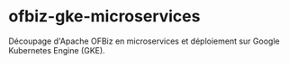 # ofbiz-gke-microservices
Découpage d'Apache OFBiz en microservices et déploiement sur Google Kubernetes Engine (GKE).
